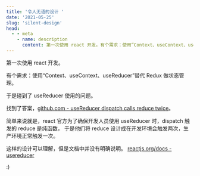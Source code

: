 ```yaml
---
title: '令人无语的设计 '
date: '2021-05-25'
slug: 'silent-design'
head:
  - - meta
    - name: description
      content: 第一次使用 react 开发。有个需求：使用“Context、useContext、useReducer”替代 Redux 做状态管理。
---
```


第一次使用 react 开发。

有个需求：使用“Context、useContext、useReducer”替代 Redux 做状态管理。

于是碰到了 useReducer 使用的问题。

找到了答案，[github.com - useReducer dispatch calls reduce twice](https://github.com/facebook/react/issues/16295#issuecomment-610098654)。

简单来说就是，react 官方为了确保开发人员使用 useReducer 时，dispatch 触发的 reduce 是纯函数，
于是他们将 reduce 设计成在开发环境会触发两次，生产环境正常触发一次。

这样的设计可以理解，但是文档中并没有明确说明。
[reactjs.org/docs - usereducer](https://zh-hans.reactjs.org/docs/hooks-reference.html#usereducer)

:)
